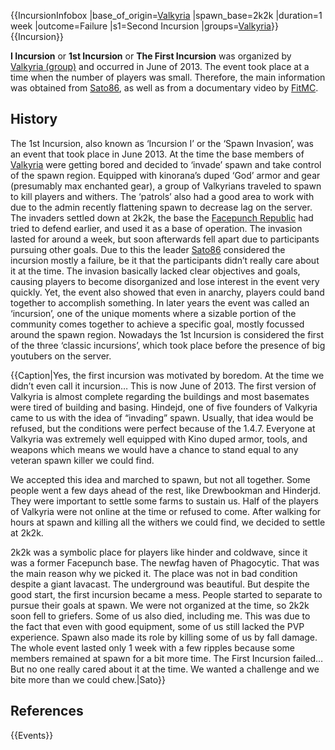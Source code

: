 {{IncursionInfobox
|base_of_origin=[Valkyria](https://2b2t.miraheze.org/wiki/Valkyria_(base))
|spawn_base=2k2k
|duration=1 week
|outcome=Failure
|s1=Second Incursion
|groups=[Valkyria](https://2b2t.miraheze.org/wiki/Valkyria)}}{{Incursion}}

**I Incursion** or **1st Incursion** or **The First Incursion** was organized by [Valkyria (group)](https://2b2t.miraheze.org/wiki/Valkyria_(group)) and occurred in June of 2013. The event took place at a time when the number of players was small. Therefore, the main information was obtained from [Sato86](https://2b2t.miraheze.org/wiki/Sato86), as well as from a documentary video by [FitMC](https://2b2t.miraheze.org/wiki/FitMC).

## History
The 1st Incursion, also known as ‘Incursion I’ or the ‘Spawn Invasion’, was an event that took place in June 2013. At the time the base members of [Valkyria](https://2b2t.miraheze.org/wiki/Valkyria) were getting bored and decided to ‘invade’ spawn and take control of the spawn region. Equipped with kinorana’s duped ‘God’ armor and gear (presumably max enchanted gear), a group of Valkyrians traveled to spawn to kill players and withers. The ‘patrols’ also had a good area to work with due to the admin recently flattening spawn to decrease lag on the server. The invaders settled down at 2k2k, the base the [Facepunch Republic](https://2b2t.miraheze.org/wiki/Facepunch_Republic) had tried to defend earlier, and used it as a base of operation. The invasion lasted for around a week, but soon afterwards fell apart due to participants pursuing other goals. Due to this the leader [Sato86](https://2b2t.miraheze.org/wiki/Sato86) considered the incursion mostly a failure, be it that the participants didn’t really care about it at the time. The invasion basically lacked clear objectives and goals, causing players to become disorganized and lose interest in the event very quickly. Yet, the event also showed that even in anarchy, players could band together to accomplish something. In later years the event was called an ‘incursion’, one of the unique moments where a sizable portion of the community comes together to achieve a specific goal, mostly focussed around the spawn region. Nowadays the 1st Incursion is considered the first of the three ‘classic incursions’, which took place before the presence of big youtubers on the server.

{{Caption|Yes, the first incursion was motivated by boredom. At the time we didn’t even call it incursion… This is now June of 2013. The first version of Valkyria is almost complete regarding the buildings and most basemates were tired of building and basing. Hindejd, one of five founders of Valkyria came to us with the idea of “invading” spawn. Usually, that idea would be refused, but the conditions were perfect because of the 1.4.7. Everyone at Valkyria was extremely well equipped with Kino duped armor, tools, and weapons which means we would have a chance to stand equal to any veteran spawn killer we could find.

We accepted this idea and marched to spawn, but not all together. Some people went a few days ahead of the rest, like Drewbookman and Hinderjd. They were important to settle some farms to sustain us. Half of the players of Valkyria were not online at the time or refused to come. After walking for hours at spawn and killing all the withers we could find, we decided to settle at 2k2k.

2k2k was a symbolic place for players like hinder and coldwave, since it was a former Facepunch base. The newfag haven of Phagocytic. That was the main reason why we picked it. The place was not in bad condition despite a giant lavacast. The underground was beautiful. But despite the good start, the first incursion became a mess. People started to separate to pursue their goals at spawn. We were not organized at the time, so 2k2k soon fell to griefers. Some of us also died, including me. This was due to the fact that even with good equipment, some of us still lacked the PVP experience. Spawn also made its role by killing some of us by fall damage. The whole event lasted only 1 week with a few ripples because some members remained at spawn for a bit more time. The First Incursion failed… But no one really cared about it at the time. We wanted a challenge and we bite more than we could chew.|Sato}}

## References
{{Events}}